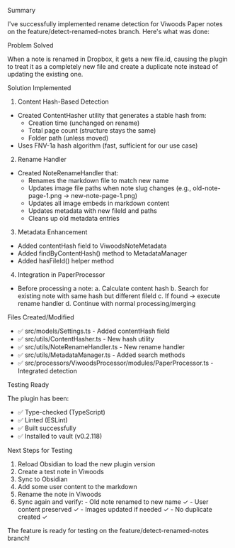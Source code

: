 Summary

  I've successfully implemented rename detection for Viwoods Paper notes on the
  feature/detect-renamed-notes branch. Here's what was done:

  Problem Solved

  When a note is renamed in Dropbox, it gets a new file.id, causing the plugin to
  treat it as a completely new file and create a duplicate note instead of updating
  the existing one.

  Solution Implemented

  1. Content Hash-Based Detection
  - Created ContentHasher utility that generates a stable hash from:
    - Creation time (unchanged on rename)
    - Total page count (structure stays the same)
    - Folder path (unless moved)
  - Uses FNV-1a hash algorithm (fast, sufficient for our use case)

  2. Rename Handler
  - Created NoteRenameHandler that:
    - Renames the markdown file to match new name
    - Updates image file paths when note slug changes (e.g., old-note-page-1.png →
  new-note-page-1.png)
    - Updates all image embeds in markdown content
    - Updates metadata with new fileId and paths
    - Cleans up old metadata entries

  3. Metadata Enhancement
  - Added contentHash field to ViwoodsNoteMetadata
  - Added findByContentHash() method to MetadataManager
  - Added hasFileId() helper method

  4. Integration in PaperProcessor
  - Before processing a note:
    a. Calculate content hash
    b. Search for existing note with same hash but different fileId
    c. If found → execute rename handler
    d. Continue with normal processing/merging

  Files Created/Modified

  - ✅ src/models/Settings.ts - Added contentHash field
  - ✅ src/utils/ContentHasher.ts - New hash utility
  - ✅ src/utils/NoteRenameHandler.ts - New rename handler
  - ✅ src/utils/MetadataManager.ts - Added search methods
  - ✅ src/processors/ViwoodsProcessor/modules/PaperProcessor.ts - Integrated
  detection

  Testing Ready

  The plugin has been:
  - ✅ Type-checked (TypeScript)
  - ✅ Linted (ESLint)
  - ✅ Built successfully
  - ✅ Installed to vault (v0.2.118)

  Next Steps for Testing

  1. Reload Obsidian to load the new plugin version
  2. Create a test note in Viwoods
  3. Sync to Obsidian
  4. Add some user content to the markdown
  5. Rename the note in Viwoods
  6. Sync again and verify:
    - Old note renamed to new name ✓
    - User content preserved ✓
    - Images updated if needed ✓
    - No duplicate created ✓

  The feature is ready for testing on the feature/detect-renamed-notes branch!